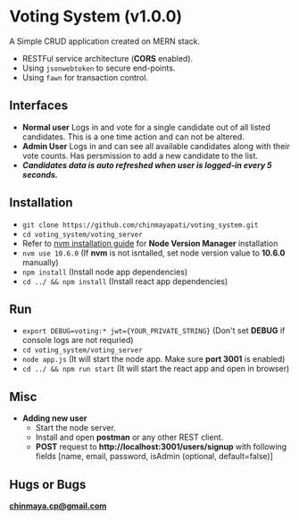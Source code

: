 # Voting System (v1.0.0)
A Simple CRUD application created on MERN stack.
- RESTFul service architecture (**CORS** enabled).
- Using `jsonwebtoken` to secure end-points.
- Using `fawn` for transaction control.
## Interfaces
- **Normal user**
    Logs in and vote for a single candidate out of all listed candidates.
    This is a one time action and can not be altered.
- **Admin User**
    Logs in and can see all available candidates along with their vote counts.
    Has persmission to add a new candidate to the list.
- **_Candidates data is auto refreshed when user is logged-in every 5 seconds._**

## Installation
- `git clone https://github.com/chinmayapati/voting_system.git`
- `cd voting_system/voting_server`
- Refer to [nvm installation guide](https://nodesource.com/blog/installing-node-js-tutorial-using-nvm-on-mac-os-x-and-ubuntu/) for **Node Version Manager** installation
- `nvm use 10.6.0` (If **nvm** is not isntalled, set node version value to **10.6.0** manually)
- `npm install` (Install node app dependencies)
- `cd ../ && npm install` (Install react app dependencies)

## Run
- `export DEBUG=voting:* jwt={YOUR_PRIVATE_STRING}` (Don't set **DEBUG** if console logs are not requried)
- `cd voting_system/voting_server`
- `node app.js` (It will start the node app. Make sure **port 3001** is enabled)
- `cd ../ && npm run start` (It will start the react app and open in browser)

## Misc
- **Adding new user**
    - Start the node server.
    - Install and open **postman** or any other REST client.
    - **POST** request to **http://localhost:3001/users/signup** with following fields [name, email, password, isAdmin (optional, default=false)]

## Hugs or Bugs
**[chinmaya.cp@gmail.com](mailto:chinmaya.cp@gmail.com)**
